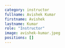 ```yaml
---
category: instructor
fullname: Avishek Kumar
firstname: Avishek
lastname: Kumar
role: "Instructor"
image: avishek-kumar.jpeg
positions: []
---
```

